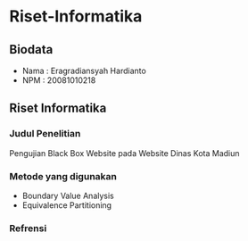 # Riset-Informatika

## Biodata
- Nama   : Eragradiansyah Hardianto
- NPM    : 20081010218

## Riset Informatika

### Judul Penelitian
Pengujian Black Box Website pada Website Dinas Kota Madiun

### Metode yang digunakan
- Boundary Value Analysis
- Equivalence Partitioning

### Refrensi
  
